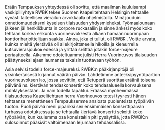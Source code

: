 
Erään Tempauksen yhteydessä oli sovittu, että maailman kuuluisampi vaskipilliyhtye RWBK tekee Suomen 
Kaapelitehtaan Helsingin tehtaalle syvästi taiteellisen vierailun arvokkaalla ohjelmistolla. Minä jouduin 
onnettomuudekseni kyseisen tilaisuuden yhdysmieheksi. Työmaalounaan jälkeen jäi henkilökunta in corpore ruokasaliin 
ja sinne änkesi myös koko tehtaan korkea esikunta vuorineuvoksesta alkaen hamaan nuorimpaan konttoriharjoittelijaan 
saakka. Ainoa, joka ei tullut, oli RWBK . Voitte arvata, kuinka mieltä ylentävää oli allekirjoittaneella hikoilla ja 
kiemurrella kutsuvierasjoukon edessä ja yrittää selittää jotakin force-majeure periaatteella. Aikamme odoteltuamme 
julisti Herra Vuorineuvos tilaisuuden päättyneeksi ajaen laumansa takaisin tuottavaan työhön.

Asia selvisi todella force-majeureksi. RWBK:n pääkirjanpitäjä oli yksinkertaisesti kirjannut väärän päivän. Lähdetimme 
anteeksipyyntöpartion vuorineuvoksen luo, jossa sovittiin, että Retuperä suorittaa eräänä toisena päivänä ns. kiertävän 
tehdaskonsertin koko tehdasalueella korvauksena möhläyksestään. Ja näin todella tapahtui. Eräässä myöhemmässä 
tilaisuudessa Kaapelitehtaan herra Vuorineuvos totesi tyynesti hänen tehtaansa menettäneen Tempauksemme ansiosta 
puolentoista työpäivän tuoton. Puoli päivää meni pipariksi sen ensimmäisen konserttipäivän turhassa odotuksessa ja se 
tehtaalla kiertävä konsertti sekoitti koko työpäivän, kun kuulemma osa koneistakin piti pysäyttää, jotta RWBK:n 
sulosoinnut pääsivät valtoimenaan leijumaan tehdassalissa.
